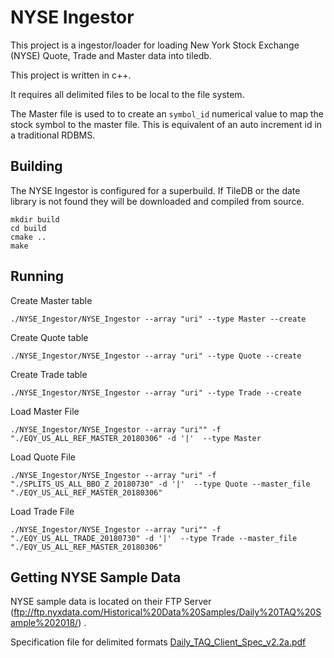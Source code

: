 # NYSE Ingestor

This project is a ingestor/loader for loading New York Stock Exchange (NYSE) Quote, Trade and Master data into tiledb.

This project is written in c++.

It requires all delimited files to be local to the file system. 

The Master file is used to to create an `symbol_id` numerical value to map the
stock symbol to the master file. This is equivalent of an auto increment id
in a traditional RDBMS.

## Building

The NYSE Ingestor is configured for a superbuild. If TileDB or the date library
is not found they will be downloaded and compiled from source.

```
mkdir build
cd build
cmake ..
make
```

## Running

Create Master table

```
./NYSE_Ingestor/NYSE_Ingestor --array "uri" --type Master --create
```

Create Quote table

```
./NYSE_Ingestor/NYSE_Ingestor --array "uri" --type Quote --create
```

Create Trade table

```
./NYSE_Ingestor/NYSE_Ingestor --array "uri" --type Trade --create
```

Load Master File

```
./NYSE_Ingestor/NYSE_Ingestor --array "uri"" -f "./EQY_US_ALL_REF_MASTER_20180306" -d '|'  --type Master 
```

Load Quote File

```
./NYSE_Ingestor/NYSE_Ingestor --array "uri" -f "./SPLITS_US_ALL_BBO_Z_20180730" -d '|'  --type Quote --master_file "./EQY_US_ALL_REF_MASTER_20180306"
```

Load Trade File

```
./NYSE_Ingestor/NYSE_Ingestor --array "uri"" -f "./EQY_US_ALL_TRADE_20180730" -d '|'  --type Trade --master_file "./EQY_US_ALL_REF_MASTER_20180306"
```

## Getting NYSE Sample Data

NYSE sample data is located on their
FTP Server (ftp://ftp.nyxdata.com/Historical%20Data%20Samples/Daily%20TAQ%20Sample%202018/) .

Specification file for delimited formats [Daily_TAQ_Client_Spec_v2.2a.pdf](http://www.nyxdata.com/doc/247075) 
